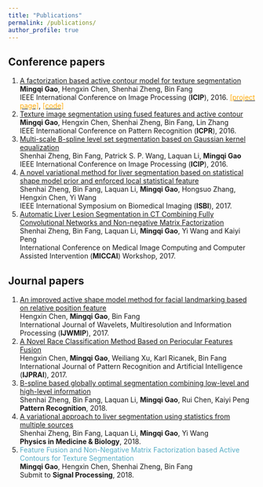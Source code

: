```yaml
---
title: "Publications"
permalink: /publications/
author_profile: true
---
```

## Conference papers
1. [A factorization based active contour model for texture segmentation](http://ieeexplore.ieee.org/document/7533173/)  
  __Mingqi Gao__, Hengxin Chen, Shenhai Zheng, Bin Fang  
  IEEE International Conference on Image Processing (__ICIP__), 2016. [<font color="#ffaa0a">[project page]</font>](https://gaomingqi.github.io/posts/2017/04/blog-post-3/), [<font color="#ffaa0a">[code]</font>](https://github.com/gaomingqi/FACM)
2. [Texture image segmentation using fused features and active contour](http://ieeexplore.ieee.org/document/7899935/)  
  __Mingqi Gao__, Hengxin Chen, Shenhai Zheng, Bin Fang, Lin Zhang  
  IEEE International Conference on Pattern Recognition (__ICPR__), 2016.  
3. [Multi-scale B-spline level set segmentation based on Gaussian kernel equalization](http://ieeexplore.ieee.org/document/7533175/)  
  Shenhai Zheng, Bin Fang, Patrick S. P. Wang, Laquan Li, __Mingqi Gao__  
  IEEE International Conference on Image Processing (__ICIP__), 2016.  
4. [A novel variational method for liver segmentation based on statistical shape model prior and enforced local statistical feature](http://ieeexplore.ieee.org/document/7950515/)  
  Shenhai Zheng, Bin Fang, Laquan Li, __Mingqi Gao__, Hongsuo Zhang, Hengxin Chen, Yi Wang  
  IEEE International Symposium on Biomedical Imaging (__ISBI__), 2017.  
5. [Automatic Liver Lesion Segmentation in CT Combining Fully Convolutional Networks and Non-negative Matrix Factorization](https://link.springer.com/chapter/10.1007/978-3-319-67552-7_6)  
  Shenhai Zheng, Bin Fang, Laquan Li, __Mingqi Gao__, Yi Wang and Kaiyi Peng  
  International Conference on Medical Image Computing and Computer Assisted Intervention (__MICCAI__) Workshop, 2017.

## Journal papers
1. [An improved active shape model method for facial landmarking based on relative position feature](http://www.worldscientific.com/doi/abs/10.1142/S0219691317500084?journalCode=ijwmip)  
  Hengxin Chen, __Mingqi Gao__, Bin Fang   
  International Journal of Wavelets, Multiresolution and Information Processing (__IJWMIP__), 2017.  
2. [A Novel Race Classification Method Based on Periocular Features Fusion](http://www.worldscientific.com/doi/abs/10.1142/S0218001417500264)  
  Hengxin Chen, __Mingqi Gao__, Weiliang Xu, Karl Ricanek, Bin Fang   
  International Journal of Pattern Recognition and Artificial Intelligence (__IJPRAI__), 2017.  
3. [B-spline based globally optimal segmentation combining low-level and high-level information](https://www.sciencedirect.com/science/article/pii/S003132031730314X)  
  Shenhai Zheng, Bin Fang, Laquan Li, __Mingqi Gao__, Rui Chen, Kaiyi Peng    
  __Pattern Recognition__, 2018.  
4. [A variational approach to liver segmentation using statistics from multiple sources](http://iopscience.iop.org/article/10.1088/1361-6560/aaa360/meta)  
  Shenhai Zheng, Bin Fang, Laquan Li, __Mingqi Gao__, Yi Wang  
  __Physics in Medicine & Biology__, 2018.
5. <font color="#56adc6">Feature Fusion and Non-Negative Matrix Factorization based Active Contours for Texture Segmentation</font>  
  __Mingqi Gao__, Hengxin Chen, Shenhai Zheng, Bin Fang   
  Submit to __Signal Processing__, 2018.